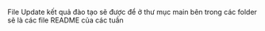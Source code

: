File Update kết quả đào tạo sẽ được để ở thư mục main bên trong các folder sẽ là các file README của các tuần
